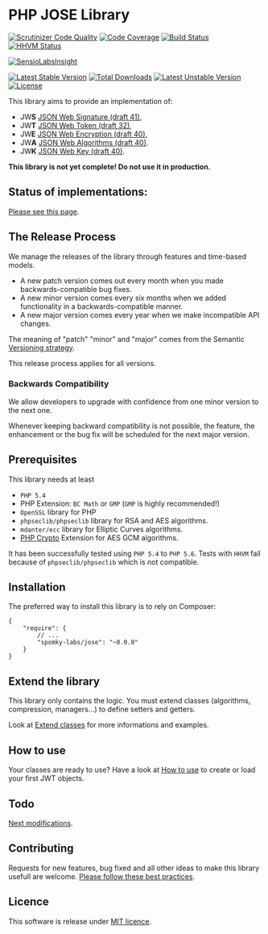 # PHP JOSE Library

[![Scrutinizer Code Quality](https://scrutinizer-ci.com/g/Spomky-Labs/JOSE/badges/quality-score.png?b=master)](https://scrutinizer-ci.com/g/Spomky-Labs/JOSE/?branch=master)
[![Code Coverage](https://scrutinizer-ci.com/g/Spomky-Labs/JOSE/badges/coverage.png?b=master)](https://scrutinizer-ci.com/g/Spomky-Labs/JOSE/?branch=master)
[![Build Status](https://travis-ci.org/Spomky-Labs/jose.svg?branch=master)](https://travis-ci.org/Spomky-Labs/jose)
[![HHVM Status](http://hhvm.h4cc.de/badge/Spomky-Labs/JOSE.png)](http://hhvm.h4cc.de/package/Spomky-Labs/JOSE)

[![SensioLabsInsight](https://insight.sensiolabs.com/projects/9123fbfc-7ae1-4d63-9fda-170b8ad794ee/big.png)](https://insight.sensiolabs.com/projects/9123fbfc-7ae1-4d63-9fda-170b8ad794ee)

[![Latest Stable Version](https://poser.pugx.org/Spomky-Labs/JOSE/v/stable.png)](https://packagist.org/packages/Spomky-Labs/JOSE) [![Total Downloads](https://poser.pugx.org/Spomky-Labs/JOSE/downloads.png)](https://packagist.org/packages/Spomky-Labs/JOSE) [![Latest Unstable Version](https://poser.pugx.org/Spomky-Labs/JOSE/v/unstable.png)](https://packagist.org/packages/Spomky-Labs/JOSE) [![License](https://poser.pugx.org/Spomky-Labs/JOSE/license.png)](https://packagist.org/packages/Spomky-Labs/JOSE)

This library aims to provide an implementation of:

* JW**S** [JSON Web Signature (draft 41)](https://tools.ietf.org/html/draft-ietf-jose-json-web-signature-41),
* JW**T** [JSON Web Token (draft 32)](https://tools.ietf.org/html/draft-ietf-oauth-json-web-token-32),
* JW**E** [JSON Web Encryption (draft 40)](http://tools.ietf.org/html/draft-ietf-jose-json-web-encryption-40),
* JW**A** [JSON Web Algorithms (draft 40)](http://tools.ietf.org/html/draft-ietf-jose-json-web-algorithms-40).
* JW**K** [JSON Web Key (draft 40)](http://tools.ietf.org/html/draft-ietf-jose-json-web-key-40).

**This library is not yet complete! Do not use it in production.**

## Status of implementations: ##

[Please see this page](doc/Status.md).

## The Release Process ##

We manage the releases of the library through features and time-based models.

- A new patch version comes out every month when you made backwards-compatible bug fixes.
- A new minor version comes every six months when we added functionality in a backwards-compatible manner.
- A new major version comes every year when we make incompatible API changes.

The meaning of "patch" "minor" and "major" comes from the Semantic [Versioning strategy](http://semver.org/).

This release process applies for all versions.

### Backwards Compatibility

We allow developers to upgrade with confidence from one minor version to the next one.

Whenever keeping backward compatibility is not possible, the feature, the enhancement or the bug fix will be scheduled for the next major version.

## Prerequisites ##

This library needs at least

* `PHP 5.4`
* PHP Extension: `BC Math` or `GMP` (`GMP` is highly recommended!)
* `OpenSSL` library for PHP
* `phpseclib/phpseclib` library for RSA and AES algorithms.
* `mdanter/ecc` library for Elliptic Curves algorithms.
* [PHP Crypto](https://github.com/bukka/php-crypto) Extension for AES GCM algorithms.

It has been successfully tested using `PHP 5.4` to `PHP 5.6`.
Tests with `HHVM` fail because of `phpseclib/phpseclib` which is not compatible.

## Installation ##

The preferred way to install this library is to rely on Composer:

    {
        "require": {
            // ...
            "spomky-labs/jose": "~0.0.0"
        }
    }

## Extend the library ##

This library only contains the logic. You must extend classes (algorithms, compression, managers...) to define setters and getters.

Look at [Extend classes](doc/Extend.md) for more informations and examples.

## How to use ##

Your classes are ready to use? Have a look at [How to use](doc/Use.md) to create or load your first JWT objects.

## Todo

[Next modifications](doc/Todo.md).

## Contributing

Requests for new features, bug fixed and all other ideas to make this library usefull are welcome. [Please follow these best practices](doc/Contributing.md).

## Licence

This software is release under [MIT licence](LICENSE).
